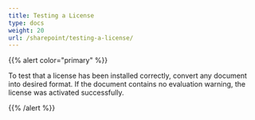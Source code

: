 ```yaml
---
title: Testing a License
type: docs
weight: 20
url: /sharepoint/testing-a-license/
---
```


{{% alert color="primary" %}} 

To test that a license has been installed correctly, convert any document into desired format. If the document contains no evaluation warning, the license was activated successfully.

{{% /alert %}}
